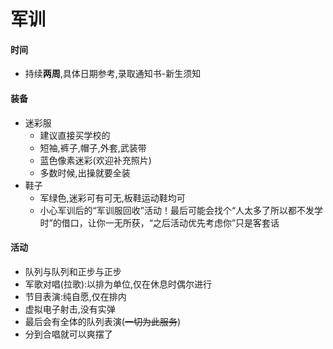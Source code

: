 # 军训

#### 时间
  - 持续**两周**,具体日期参考,录取通知书-新生须知
#### 装备
  - 迷彩服
    - 建议直接买学校的
    - 短袖,裤子,帽子,外套,武装带
    - 蓝色像素迷彩(欢迎补充照片)
    - 多数时候,出操就要全装
  - 鞋子
    - 军绿色,迷彩可有可无,板鞋运动鞋均可
    - 小心军训后的“军训服回收”活动！最后可能会找个“人太多了所以都不发学时”的借口，让你一无所获，“之后活动优先考虑你”只是客套话
#### 活动
  - 队列与队列和正步与正步
  - 军歌对唱(拉歌):以排为单位,仅在休息时偶尔进行
  - 节目表演:纯自愿,仅在排内
  - 虚拟电子射击,没有实弹
  - 最后会有全体的队列表演(~~一切为此服务~~)
  - 分到合唱就可以爽摆了
